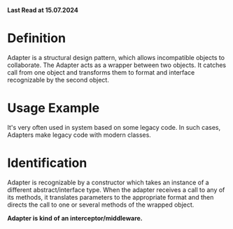 ﻿**Last Read at 15.07.2024**

# Definition

<p>Adapter is a structural design pattern, which allows incompatible objects to collaborate. The Adapter acts as a wrapper between two objects. It catches call from one object and transforms them to format and interface recognizable by the second object.</p>

# Usage Example

<p>It's very often used in system based on some legacy code. In such cases, Adapters make legacy code with modern classes.</p>

# Identification

<p>Adapter is recognizable by a constructor which takes an instance of a different abstract/interface type. When the adapter receives a call to any of its  methods, it translates parameters to the appropriate format and then directs the call to one or several methods of the wrapped object.</p>

<b>Adapter is kind of an interceptor/middleware.</b>